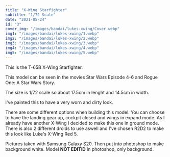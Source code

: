 ```yaml
---
title: "X-Wing Starfighter"
subtitle: "1/72 Scale"
date: "2021-05-24"
id: "3"
cover_img: "/images/bandai/lukes-xwing/Cover.webp"
img1: "/images/bandai/lukes-xwing/1.webp"
img2: "/images/bandai/lukes-xwing/2.webp"
img3: "/images/bandai/lukes-xwing/3.webp"
img4: "/images/bandai/lukes-xwing/4.webp"
img5: "/images/bandai/lukes-xwing/5.webp"
---
```


This is the T-65B X-Wing Starfighter.

This model can be seen in the movies Star Wars Episode 4-6 and Rogue One: A Star Wars Story. 

The size is 1/72 scale so about 17.5cm in lenght and 14.5cm in width.

I've painted this to have a very worn and dirty look.

There are some different options when building this model. You can choose to have the landing gear up, cockpit closed and wings in expand mode. As I already have another X-Wing I decided to make this one in ground mode. There is also 2 different droids to use aswell and I've chosen R2D2 to make this look like Luke's X-Wing Red 5.

Pictures taken with Samsung Galaxy S20. Then put into photoshop to make background white. Model **NOT EDITID** in photoshop, only background.